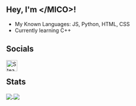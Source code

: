 ## Hey, I'm \</MICO\>!
<ul>
  <li>My Known Languages: JS, Python, HTML, CSS</li>
  <li>Currently learning C++</li>
</ul>

## Socials
<a href="https://steamcommunity.com/profiles/76561199198243507">
  <img align="left" alt="Steam" width="30px" src="https://upload.wikimedia.org/wikipedia/commons/thumb/8/83/Steam_icon_logo.svg/512px-Steam_icon_logo.svg.png" />
</a>
<br>

## Stats
<a href="https://github.com/DEV-MICO">
  <img align="center" src="https://github-readme-stats.vercel.app/api?username=itsnotrin&show_icons=true&theme=github_dark" />
</a>
<a href="https://github.com/DEV-MICO">
  <img align="center" src="https://github-readme-stats.vercel.app/api/top-langs/?username=itsnotrin&theme=github_dark" />
</a>
